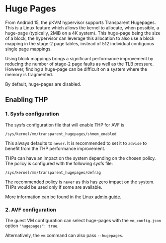 # Huge Pages

From Android 15, the pKVM hypervisor supports Transparent Hugepages. This is a
Linux feature which allows the kernel to allocate, when possible, a huge-page
(typically, 2MiB on a 4K system). This huge-page being the size of a block,
the hypervisor can leverage this allocation to also use a block mapping
in the stage-2 page tables, instead of 512 individual contiguous single page
mappings.

Using block mappings brings a significant performance improvement by reducing
the number of stage-2 page faults as well as the TLB pressure. However, finding
a huge-page can be difficult on a system where the memory is fragmented.

By default, huge-pages are disabled.

## Enabling THP

### 1. Sysfs configuration

The sysfs configuration file that will enable THP for AVF is

```
/sys/kernel/mm/transparent_hugepages/shmem_enabled
```

This always defaults to `never`. It is recommended to set it to `advise` to
benefit from the THP performance improvement.

THPs can have an impact on the system depending on the chosen policy. The
policy is configured with the following sysfs file:

```
/sys/kernel/mm/transparent_hugepages/defrag
```

The recommended policy is `never` as this has zero impact on the system. THPs
would be used only if some are available.

More information can be found in the Linux
[admin guide](https://docs.kernel.org/admin-guide/mm/transhuge.html).

### 2. AVF configuration

The guest VM configuration can select huge-pages with the `vm_config.json`
option `"hugepages": true`.

Alternatively, the `vm` command can also pass `--hugepages`.
